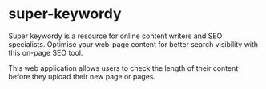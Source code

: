 # super-keywordy
Super keywordy is a resource for online content writers and SEO specialists. Optimise your web-page content for better search visibility with this on-page SEO tool.

This web application allows users to check the length of their content before they upload their new page or pages.
